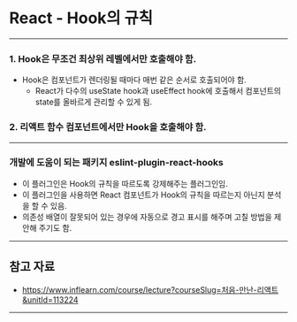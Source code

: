 # React - Hook의 규칙

------

### 1. Hook은 무조건 최상위 레벨에서만 호출해야 함.

- Hook은 컴포넌트가 렌더링될 때마다 매번 같은 순서로 호출되어야 함.
  - React가 다수의 useState hook과 useEffect hook에 호출해서 컴포넌트의 state를 올바르게 관리할 수 있게 됨.

### 2. 리액트 함수 컴포넌트에서만 Hook을 호출해야 함.

------

### 개발에 도움이 되는 패키지 eslint-plugin-react-hooks

- 이 플러그인은 Hook의 규칙을 따르도록 강제해주는 플러그인임.
- 이 플러그인을 사용하면 React 컴포넌트가 Hook의 규칙을 따르는지 아닌지 분석을 할 수 있음.
- 의존성 배열이 잘못되어 있는 경우에 자동으로 경고 표시를 해주며 고칠 방법을 제안해 주기도 함.

------

## 참고 자료

- https://www.inflearn.com/course/lecture?courseSlug=처음-만난-리액트&unitId=113224

------